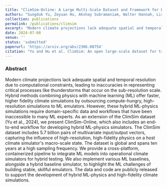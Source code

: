 ```yaml
---
title: "ClimSim-Online: A Large Multi-Scale Dataset and Framework for Hybrid ML-Physics Climate Emulation"
authors: "Sungduk Yu, Zeyuan Hu, Akshay Subramaniam, Walter Hannah, Liran Peng, Jerry Lin, Mohamed Aziz Bhouri, Ritwik Gupta, Björn Lütjens, Justus C. Will, Gunnar Behrens, Julius J. M. Busecke, Nora Loose, Charles I. Stern, Tom Beucler, Bryce Harrop, Helge Heuer, Benjamin R. Hillman, Andrea Jenney, Nana Liu, **Alistair White**, Tian Zheng, Zhiming Kuang, Fiaz Ahmed, Elizabeth Barnes, Noah D. Brenowitz, Christopher Bretherton, Veronika Eyring, Savannah Ferretti, Nicholas Lutsko, Pierre Gentine, Stephan Mandt, J. David Neelin, Rose Yu, Laure Zanna, Nathan Urban, Janni Yuval, Ryan Abernathey, Pierre Baldi, Wayne Chuang, Yu Huang, Fernando Iglesias-Suarez, Sanket Jantre, Po-Lun Ma, Sara Shamekh, Guang Zhang, Michael Pritchard"
collection: publications
permalink: /publications/climsim
excerpt: 'Modern climate projections lack adequate spatial and temporal resolution due to computational constraints, leading to inaccuracies in representing critical processes like thunderstorms that occur on the sub-resolution scale. Hybrid methods combining physics with machine learning (ML) offer faster, higher fidelity climate simulations by outsourcing compute-hungry, high-resolution simulations to ML emulators. However, these hybrid ML-physics simulations require domain-specific data and workflows that have been inaccessible to many ML experts. As an extension of the ClimSim dataset (Yu et al., 2024), we present ClimSim-Online, which also includes an end-to-end workflow for developing hybrid ML-physics simulators....'
date: 2024-07-08
venue: ''
status: 'submitted'
paperurl: 'https://arxiv.org/abs/2306.08754'
citation: "Yu and Hu et al. ClimSim: An open large-scale dataset for training high-resolution physics emulators in hybrid multi-scale climate simulators. arXiv preprint arXiv:2306.08754, 2024."
---
```

### Abstract
Modern climate projections lack adequate spatial and temporal resolution due to computational constraints, leading to inaccuracies in representing critical processes like thunderstorms that occur on the sub-resolution scale. Hybrid methods combining physics with machine learning (ML) offer faster, higher fidelity climate simulations by outsourcing compute-hungry, high-resolution simulations to ML emulators. However, these hybrid ML-physics simulations require domain-specific data and workflows that have been inaccessible to many ML experts. As an extension of the ClimSim dataset (Yu et al., 2024), we present ClimSim-Online, which also includes an end-to-end workflow for developing hybrid ML-physics simulators. The ClimSim dataset includes 5.7 billion pairs of multivariate input/output vectors, capturing the influence of high-resolution, high-fidelity physics on a host climate simulator's macro-scale state. The dataset is global and spans ten years at a high sampling frequency. We provide a cross-platform, containerized pipeline to integrate ML models into operational climate simulators for hybrid testing. We also implement various ML baselines, alongside a hybrid baseline simulator, to highlight the ML challenges of building stable, skillful emulators. The data and code are publicly released to support the development of hybrid ML-physics and high-fidelity climate simulations. 